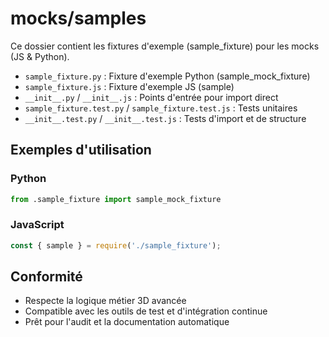 # mocks/samples

Ce dossier contient les fixtures d'exemple (sample_fixture) pour les mocks (JS & Python).

- `sample_fixture.py` : Fixture d'exemple Python (sample_mock_fixture)
- `sample_fixture.js` : Fixture d'exemple JS (sample)
- `__init__.py` / `__init__.js` : Points d'entrée pour import direct
- `sample_fixture.test.py` / `sample_fixture.test.js` : Tests unitaires
- `__init__.test.py` / `__init__.test.js` : Tests d'import et de structure

## Exemples d'utilisation

### Python
```python
from .sample_fixture import sample_mock_fixture
```

### JavaScript
```js
const { sample } = require('./sample_fixture');
```

## Conformité
- Respecte la logique métier 3D avancée
- Compatible avec les outils de test et d'intégration continue
- Prêt pour l'audit et la documentation automatique
